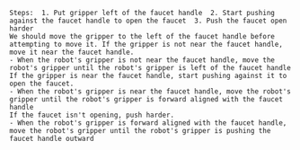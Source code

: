 
    Steps:  1. Put gripper left of the faucet handle  2. Start pushing against the faucet handle to open the faucet  3. Push the faucet open harder
    We should move the gripper to the left of the faucet handle before attempting to move it. If the gripper is not near the faucet handle, move it near the faucet handle. 
    - When the robot's gripper is not near the faucet handle, move the robot's gripper until the robot's gripper is left of the faucet handle
    If the gripper is near the faucet handle, start pushing against it to open the faucet.
    - When the robot's gripper is near the faucet handle, move the robot's gripper until the robot's gripper is forward aligned with the faucet handle
    If the faucet isn't opening, push harder.
    - When the robot's gripper is forward aligned with the faucet handle, move the robot's gripper until the robot's gripper is pushing the faucet handle outward